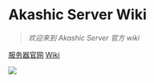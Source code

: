 # **Akashic Server Wiki**

> *欢迎来到 Akashic Server 官方 wiki*

[服务器官网](https://mc.akashic.cc)
[Wiki](README)

![](https://mc.akashic.cc/wp-content/uploads/2020/03/background.png)